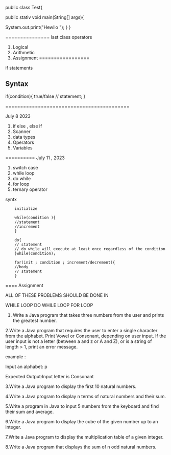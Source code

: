 public class Test{

public stativ void main(String[] args){


System.out.print("Hewllo ");
}
}


===============
last class 
operators 
1. Logical 
2. Arithmetic 
3. Assignment 
=================

if statements 
## Syntax 
if(condition){  true/false 
  // statement;
}

==========================================

July 8 2023
1. if else , else if 
2. Scanner 
3. data types 
4. Operators 
5. Variables 



==========
July 11 , 2023

1. switch case 
2. while loop 
3. do while 
4. for loop 
5. ternary operator


syntx

        initialize 
        
        while(condition ){
        //statement
        //increment
        }
        
        do{
        // statement 
        // do while will execute at least once regardless of the condition 
        }while(condition);
        
        for(init ; condition ; increment/decrement){
        //body
        // statement 
        }
        
==== 
Assignment 

ALL OF THESE PROBLEMS SHOULD BE DONE IN

WHILE LOOP DO WHILE LOOP FOR LOOP

1. Write a Java program that takes three numbers from the user and prints the greatest number.

2.Write a Java program that requires the user to enter a single character from the alphabet. Print Vowel or Consonant, depending on user input. If the user input is not a letter (between a and z or A and Z), or is a string of length > 1, print an error message.

example :

Input an alphabet: p

Expected Output:Input letter is Consonant

3.Write a Java program to display the first 10 natural numbers.

4.Write a Java program to display n terms of natural numbers and their sum.

5.Write a program in Java to input 5 numbers from the keyboard and find their sum and average.

6.Write a Java program to display the cube of the given number up to an integer.

7.Write a Java program to display the multiplication table of a given integer.

8.Write a Java program that displays the sum of n odd natural numbers.

